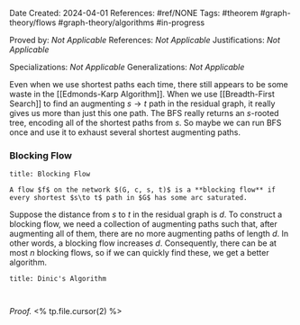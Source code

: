 Date Created: 2024-04-01
References: #ref/NONE
Tags: #theorem #graph-theory/flows #graph-theory/algorithms  #in-progress

Proved by: <i>Not Applicable</i>
References: <i>Not Applicable</i>
Justifications: <i>Not Applicable</i>

Specializations: <i>Not Applicable</i>
Generalizations: <i>Not Applicable</i>

Even when we use shortest paths each time, there still appears to be some waste in the [[Edmonds-Karp Algorithm]]. When we use [[Breadth-First Search]] to find an augmenting $s\to t$ path in the residual graph, it really gives us more than just this one path. The BFS really returns an $s$-rooted tree, encoding all of the shortest paths from $s$. So maybe we can run BFS once and use it to exhaust several shortest augmenting paths.

### Blocking Flow

```ad-definition
title: Blocking Flow

A flow $f$ on the network $(G, c, s, t)$ is a **blocking flow** if every shortest $s\to t$ path in $G$ has some arc saturated.
```

Suppose the distance from $s$ to $t$ in the residual graph is $d$. To construct a blocking flow, we need a collection of augmenting paths such that, after augmenting all of them, there are no more augmenting paths of length $d$. In other words, a blocking flow increases $d$. Consequently, there can be at most $n$ blocking flows, so if we can quickly find these, we get a better algorithm.


```ad-theorem
title: Dinic's Algorithm



```

<i>Proof.</i> <% tp.file.cursor(2) %>